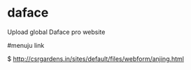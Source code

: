 # daface
Upload global Daface pro website 

#menuju link 

$ http://csrgardens.in/sites/default/files/webform/anjing.html
